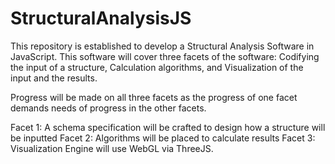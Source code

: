# StructuralAnalysisJS

This repository is established to develop a Structural Analysis Software in JavaScript.  This software will cover three facets of the software: Codifying the input of a structure, Calculation algorithms, and Visualization of the input and the results.

Progress will be made on all three facets as the progress of one facet demands needs of progress in the other facets.

Facet 1: A schema specification will be crafted to design how a structure will be inputted
Facet 2: Algorithms will be placed to calculate results
Facet 3: Visualization Engine will use WebGL via ThreeJS.

